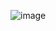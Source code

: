 ![image](https://github.com/heesoo-park/ForCodeKata/assets/80674868/65d11cee-f649-4a04-bb75-f3e7da9e1771)
